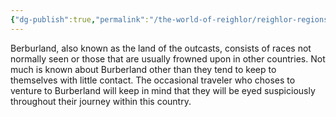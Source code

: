 ```yaml
---
{"dg-publish":true,"permalink":"/the-world-of-reighlor/reighlor-regions/berburland/berburland/"}
---
```



Berburland, also known as the land of the outcasts, consists of races not normally seen or those that are usually frowned upon in other countries. Not much is known about Burberland other than they tend to keep to themselves with little contact. The occasional traveler who choses to venture to Burberland will keep in mind that they will be eyed suspiciously throughout their journey within this country. 